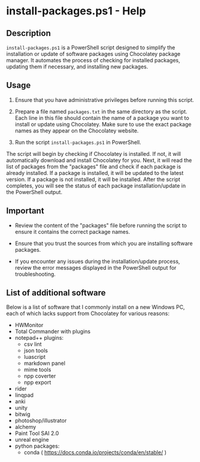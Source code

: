 # install-packages.ps1 - Help

## Description
`install-packages.ps1` is a PowerShell script designed to simplify the installation or update of software packages using Chocolatey package manager. It automates the process of checking for installed packages, updating them if necessary, and installing new packages.

## Usage
1. Ensure that you have administrative privileges before running this script.

2. Prepare a file named `packages.txt` in the same directory as the script. Each line in this file should contain the name of a package you want to install or update using Chocolatey. Make sure to use the exact package names as they appear on the Chocolatey website.

3. Run the script `install-packages.ps1` in PowerShell.

The script will begin by checking if Chocolatey is installed. If not, it will automatically download and install Chocolatey for you. Next, it will read the list of packages from the "packages" file and check if each package is already installed. If a package is installed, it will be updated to the latest version. If a package is not installed, it will be installed. After the script completes, you will see the status of each package installation/update in the PowerShell output.

## Important
- Review the content of the "packages" file before running the script to ensure it contains the correct package names.

- Ensure that you trust the sources from which you are installing software packages.

- If you encounter any issues during the installation/update process, review the error messages displayed in the PowerShell output for troubleshooting.


## List of additional software 

Below is a list of software that I commonly install on a new Windows PC, each of which lacks support from Chocolatey for various reasons:

- HWMonitor
- Total Commander with plugins
- notepad++ plugins: 
  - csv lint
  - json tools
  - luascript
  - markdown panel
  - mime tools
  - npp coverter
  - npp export
- rider
- linqpad
- anki
- unity
- bitwig
- photoshop/illustrator
- alchemy
- Paint Tool SAI 2.0
- unreal engine
- python packages:
  - conda ( https://docs.conda.io/projects/conda/en/stable/ )